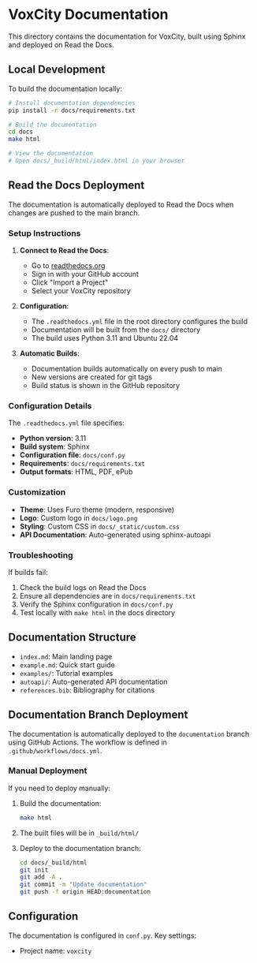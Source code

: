 # VoxCity Documentation

This directory contains the documentation for VoxCity, built using Sphinx and deployed on Read the Docs.

## Local Development

To build the documentation locally:

```bash
# Install documentation dependencies
pip install -r docs/requirements.txt

# Build the documentation
cd docs
make html

# View the documentation
# Open docs/_build/html/index.html in your browser
```

## Read the Docs Deployment

The documentation is automatically deployed to Read the Docs when changes are pushed to the main branch.

### Setup Instructions

1. **Connect to Read the Docs**:
   - Go to [readthedocs.org](https://readthedocs.org)
   - Sign in with your GitHub account
   - Click "Import a Project"
   - Select your VoxCity repository

2. **Configuration**:
   - The `.readthedocs.yml` file in the root directory configures the build
   - Documentation will be built from the `docs/` directory
   - The build uses Python 3.11 and Ubuntu 22.04

3. **Automatic Builds**:
   - Documentation builds automatically on every push to main
   - New versions are created for git tags
   - Build status is shown in the GitHub repository

### Configuration Details

The `.readthedocs.yml` file specifies:
- **Python version**: 3.11
- **Build system**: Sphinx
- **Configuration file**: `docs/conf.py`
- **Requirements**: `docs/requirements.txt`
- **Output formats**: HTML, PDF, ePub

### Customization

- **Theme**: Uses Furo theme (modern, responsive)
- **Logo**: Custom logo in `docs/logo.png`
- **Styling**: Custom CSS in `docs/_static/custom.css`
- **API Documentation**: Auto-generated using sphinx-autoapi

### Troubleshooting

If builds fail:
1. Check the build logs on Read the Docs
2. Ensure all dependencies are in `docs/requirements.txt`
3. Verify the Sphinx configuration in `docs/conf.py`
4. Test locally with `make html` in the docs directory

## Documentation Structure

- `index.md`: Main landing page
- `example.md`: Quick start guide
- `examples/`: Tutorial examples
- `autoapi/`: Auto-generated API documentation
- `references.bib`: Bibliography for citations

## Documentation Branch Deployment

The documentation is automatically deployed to the `documentation` branch using GitHub Actions. The workflow is defined in `.github/workflows/docs.yml`.

### Manual Deployment

If you need to deploy manually:

1. Build the documentation:
   ```bash
   make html
   ```

2. The built files will be in `_build/html/`

3. Deploy to the documentation branch:
   ```bash
   cd docs/_build/html
   git init
   git add -A .
   git commit -m "Update documentation"
   git push -f origin HEAD:documentation
   ```

## Configuration

The documentation is configured in `conf.py`. Key settings:

- Project name: `voxcity`